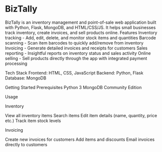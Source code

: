 # BizTally

BizTally is an inventory management and point-of-sale web application built with Python, Flask, MongoDB, and HTML/CSS/JS. It helps small businesses track inventory, create invoices, and sell products online.
Features
Inventory tracking - Add, edit, delete, and monitor stock items and quantities Barcode scanning - Scan item barcodes to quickly add/remove from inventory Invoicing - Generate detailed invoices and receipts for customers Sales reporting - Insightful reports on inventory status and sales activity Online selling - Sell products directly through the app with integrated payment processing

Tech Stack
Frontend: HTML, CSS, JavaScript
Backend: Python, Flask
Database: MongoDB

Getting Started
Prerequisites
Python 3
MongoDB Community Edition

Usage

Inventory

View all inventory items
Search items
Edit item details (name, quantity, price etc.)
Track item stock levels

Invoicing

Create new invoices for customers
Add items and discounts
Email invoices directly to customers

